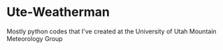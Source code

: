 Ute-Weatherman
==============

Mostly python codes that I've created at the University of Utah Mountain Meteorology Group
